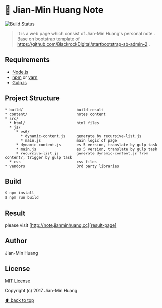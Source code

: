 # :notebook: Jian-Min Huang Note
[![Build Status](https://travis-ci.org/Jian-Min-Huang/Jian-Min-Huang-Note.svg?branch=master)](https://travis-ci.org/Jian-Min-Huang/Jian-Min-Huang-Note)

> It is a web page which consist of Jian-Min Huang's personal note .
> Base on bootstrap template of https://github.com/BlackrockDigital/startbootstrap-sb-admin-2 .

## Requirements
* [Node.js][nodejs-page]
* [npm][npm-page] or [yarn][yarn-page]
* [Gulp.js][gulpjs-page]

## Project Structure
```
* build/                        build result
* content/                      notes content
* src/
  * html/                       html files
  * js/
     * es6/
       * dynamic-content.js     generate by recursive-list.js
       * main.js                main logic of page
     * dynamic-content.js       es 5 version, translate by gulp task
     * main.js                  es 5 version, translate by gulp task
     * recursive-list.js        generate dynamic-content.js from content/, trigger by gulp task
  * css                         css files
* vendors                       3rd party libraries
```

## Build
```sh
$ npm install
$ npm run build
```

## Result
please visit [http://note.jianminhuang.cc][result-page]

## Author
Jian-Min Huang

## License
[MIT License][license-page]

Copyright (c) 2017 Jian-Min Huang

[:arrow_up: back to top][top-page]

[nodejs-page]: <https://nodejs.org>
[npm-page]: <https://www.npmjs.com>
[yarn-page]: <https://yarnpkg.com>
[gulpjs-page]: <https://gulpjs.com>
[result-page]: <http://note.jianminhuang.cc>
[license-page]: <https://github.com/Jian-Min-Huang/Jian-Min-Huang-Note/blob/master/LICENSE>
[top-page]: <https://github.com/Jian-Min-Huang/Jian-Min-Huang-Note/tree/master#notebook-jian-min-huang-note>